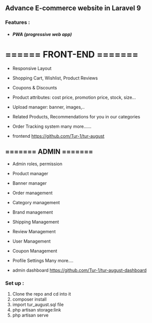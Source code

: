  

## Advance E-commerce website in  Laravel 9
 

### Features :
- ##### PWA (progressive web app)
# ====== FRONT-END =======

- Responsive Layout
- Shopping Cart, Wishlist, Product Reviews
- Coupons & Discounts
- Product attributes: cost price, promotion price, stock, size... 
 
- Upload manager: banner, images,..  
- Related Products, Recommendations for you in our categories  
- Order Tracking system 
many more......

- frontend   https://github.com/Tur-1/tur-august

## ======= ADMIN =======

- Admin roles, permission
- Product manager 
- Banner manager
- Order management
- Category management
- Brand management
- Shipping Management
- Review Management 
- User Management
- Coupon Management
- Profile Settings
Many more....

- admin dashboard   https://github.com/Tur-1/tur-august-dashboard
 
### Set up :

1. Clone the repo and cd into it
2. composer install
3. import tur_august.sql file 
4. php artisan storage:link
5. php artisan serve     
 
 


 

